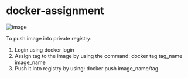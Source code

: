# docker-assignment
![image](https://user-images.githubusercontent.com/62129584/91305800-39a85f80-e7c9-11ea-89a0-bb133d936876.png)

To push image into private registry:

1. Login using docker login
2. Assign tag to the image by using the command:
    docker tag tag_name image_name
3. Push it into registry by using:
     docker push image_name/tag
